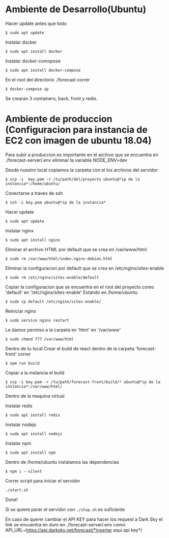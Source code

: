 # Ambiente de Desarrollo(Ubuntu)

Hacer update antes que todo

`$ sudo apt update`

Instalar docker

`$ sudo apt install docker`

Instalar docker-comopose

`$ sudo apt install docker-compose`

En el root del directorio ./forecast  correr

`$ docker-compose up`

Se crearan 3 containers, back, front y redis.

# Ambiente de produccion (Configuracion para instancia de EC2 con imagen de ubuntu 18.04)

Para subir a produccion es importante en el archivo que se encuentra en ./forecast-server/.env eliminar la variable NODE_ENV=dev

Desde nuestro local copiamos la carpeta con el los archivos del servidor

`$ scp -i  key.pem -r /tu/path/del/proyecto ubuntu@*ip de la instancia*:/home/ubuntu/`

Conectarse a traves de ssh

`$ ssh -i key.pem ubuntu@*ip de la instancia*`

Hacer update

`$ sudo apt update`

Instalar nginx

`$ sudo apt install nginx`

Eliminar el archivo HTML por default que se crea en /var/www/html

`$ sudo rm /var/www/html/index.nginx-debian.html`

Eliminar la configuracion por default que se crea en /etc/nginx/sites-enable

`$ sudo rm /etc/nginx/sites-enable/default`

Copiar la configuracion que se encuentra en el root del proyecto como 'default' en '/etc/nginx/sites-enable'
Estando en /home/ubuntu

`$ sudo cp default /etc/nginx/sites-enable/`

Reiniciar  nginx

`$ sudo service nginx restart`

Le damos permiso a la carpeta en 'html' en '/var/www'

`$ sudo chmod 777 /var/www/html`

Dentro de tu local
Crear el build de react dentro de la carpeta 'forecast-front' correr

`$ npm run build`

Copiar a la instancia el build

`$ scp -i key.pem -r /tu/path/forecast-front/build/* ubuntu@*ip de la instancia*:/var/www/html/`

Dentro de la maquina virtual 

Instalar redis

`$ sudo apt install redis`

Instalar nodejs

`$ sudo apt install nodejs`

Instalar npm

`$ sudo apt install npm`

Dentro de /home/ubuntu instalamos las dependencias

`$ npm i --silent`

Correr script para iniciar el servidor

`./start.sh`

Done!

Si se quiere parar el servidor con `./stop.sh` es suficiente

En caso de querer cambiar el API KEY para hacer los request a Dark Sky el link se encuentra en duro en ./forecast-server/.env como API_URL=https://api.darksky.net/forecast/*insertar aqui api key*/

